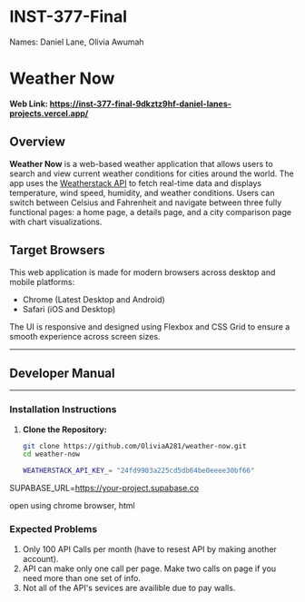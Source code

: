 # INST-377-Final

Names: Daniel Lane, Olivia Awumah

# Weather Now
**Web Link: https://inst-377-final-9dkztz9hf-daniel-lanes-projects.vercel.app/**

## Overview

**Weather Now** is a web-based weather application that allows users to search and view current weather conditions for cities around the world. The app uses the [Weatherstack API](https://weatherstack.com/) to fetch real-time data and displays temperature, wind speed, humidity, and weather conditions. Users can switch between Celsius and Fahrenheit and navigate between three fully functional pages: a home page, a details page, and a city comparison page with chart visualizations.

##  Target Browsers

This web application is made for modern browsers across desktop and mobile platforms:

- Chrome (Latest Desktop and Android)
-  Safari (iOS and Desktop)

The UI is responsive and designed using Flexbox and CSS Grid to ensure a smooth experience across screen sizes.


---

## Developer Manual
---

### Installation Instructions

1. **Clone the Repository:**

   ```bash
   git clone https://github.com/OliviaA281/weather-now.git
   cd weather-now

   WEATHERSTACK_API_KEY_= "24fd9903a225cd5db64be0eeee30bf66"
SUPABASE_URL=https://your-project.supabase.co


open using chrome browser, html

### Expected Problems

1. Only 100 API Calls per month (have to resest API by making another account).
2. API can make only one call per page. Make two calls on page if you need more than one set of info.
3. Not all of the API's sevices are availible due to pay walls.

